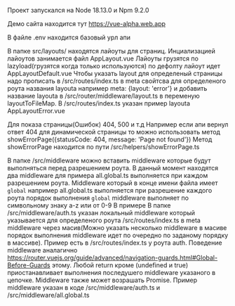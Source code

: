 Проект запускался на Node 18.13.0 и Npm 9.2.0

Демо сайта находится тут https://vue-alpha.web.app

В файле .env находится базовый урл апи

В папке src/layouts/ находятся лайоуты для страниц. Инциализацией лайоутов занимается файл AppLayout.vue
Лайоуты грузятся по lazyload(грузятся когда только используются) по дефолту лайоут идет AppLayoutDefault.vue
Чтобы указать layout для определеный страницы надо прописать в /src/routes/index.ts в meta свойтсва для определеного роута названия layouta например meta: {layout: 'error'} и добавить название layouta в /src/router/middleware/layout.ts в переменую layoutToFileMap.
В /src/routes/index.ts указан пример layouta AppLayoutError.vue

Для показа страницы(Ошибок) 404, 500 и т.д
Например если апи вернул ответ 404 для динамической страницы то можно использовать
метод showErrorPage({statusCode: 404, message: 'Page not found'})
Метод showErrorPage находится по пути /src/helpers/showErrorPage.ts

В папке /src/middleware можно вставить middleware которые будут выполняться перед разрешением роута.
В данный момент находятся два middleware для примера all.global.ts выполняется при каждом разрешением роута.
Middleware который в конце имени файла имеет `global` например all.global.ts выполняется при разрешение каждого роута порядок выполнения `global` middleware выполняет по символьному знаку a-z или от 0-9
В примере В папке /src/middleware/auth.ts указан локальный middleware который указывается для определеного роута /src/routes/index.ts в meta middleware через масив(Можно указать несколько middleware в масиве порядок выполнения middleware идет по очередно по заданому порядку в массиве). Пример есть в /src/routes/index.ts у роута auth. Поведение middleware аналагично https://router.vuejs.org/guide/advanced/navigation-guards.html#Global-Before-Guards этому. Любой return кроме (undefined и true) приостанавливает выполнения последушего middleware указаного в цепочке. Middleware также может возрашать Promise. Пример middleware указан в коде /src/middleware/auth.ts и /src/middleware/all.global.ts
